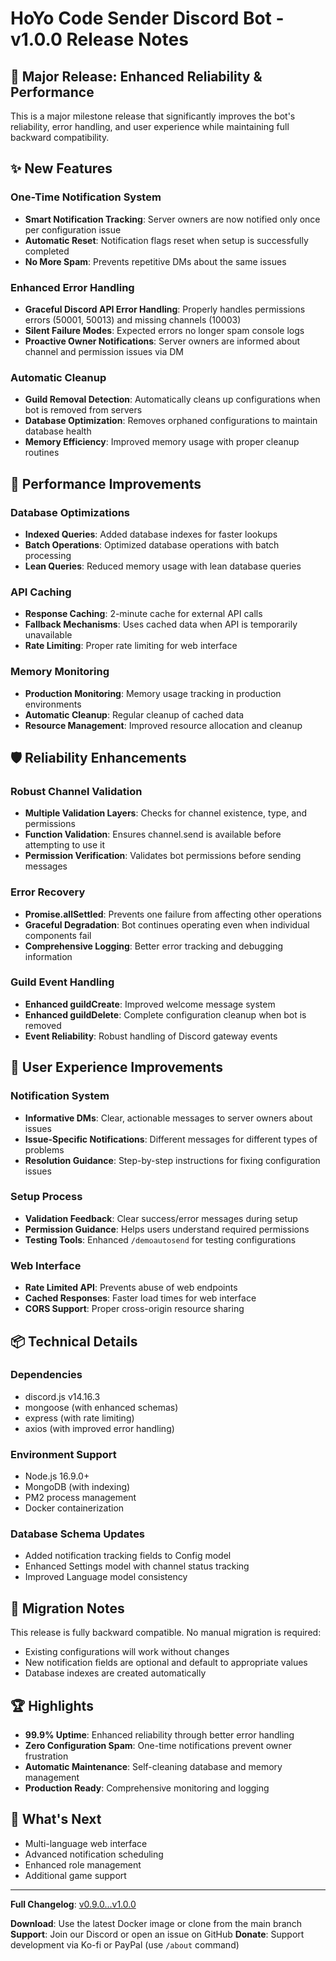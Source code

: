 # HoYo Code Sender Discord Bot - v1.0.0 Release Notes

## 🎉 Major Release: Enhanced Reliability & Performance

This is a major milestone release that significantly improves the bot's reliability, error handling, and user experience while maintaining full backward compatibility.

## ✨ New Features

### One-Time Notification System
- **Smart Notification Tracking**: Server owners are now notified only once per configuration issue
- **Automatic Reset**: Notification flags reset when setup is successfully completed
- **No More Spam**: Prevents repetitive DMs about the same issues

### Enhanced Error Handling
- **Graceful Discord API Error Handling**: Properly handles permissions errors (50001, 50013) and missing channels (10003)
- **Silent Failure Modes**: Expected errors no longer spam console logs
- **Proactive Owner Notifications**: Server owners are informed about channel and permission issues via DM

### Automatic Cleanup
- **Guild Removal Detection**: Automatically cleans up configurations when bot is removed from servers
- **Database Optimization**: Removes orphaned configurations to maintain database health
- **Memory Efficiency**: Improved memory usage with proper cleanup routines

## 🔧 Performance Improvements

### Database Optimizations
- **Indexed Queries**: Added database indexes for faster lookups
- **Batch Operations**: Optimized database operations with batch processing
- **Lean Queries**: Reduced memory usage with lean database queries

### API Caching
- **Response Caching**: 2-minute cache for external API calls
- **Fallback Mechanisms**: Uses cached data when API is temporarily unavailable
- **Rate Limiting**: Proper rate limiting for web interface

### Memory Monitoring
- **Production Monitoring**: Memory usage tracking in production environments
- **Automatic Cleanup**: Regular cleanup of cached data
- **Resource Management**: Improved resource allocation and cleanup

## 🛡️ Reliability Enhancements

### Robust Channel Validation
- **Multiple Validation Layers**: Checks for channel existence, type, and permissions
- **Function Validation**: Ensures channel.send is available before attempting to use it
- **Permission Verification**: Validates bot permissions before sending messages

### Error Recovery
- **Promise.allSettled**: Prevents one failure from affecting other operations
- **Graceful Degradation**: Bot continues operating even when individual components fail
- **Comprehensive Logging**: Better error tracking and debugging information

### Guild Event Handling
- **Enhanced guildCreate**: Improved welcome message system
- **Enhanced guildDelete**: Complete configuration cleanup when bot is removed
- **Event Reliability**: Robust handling of Discord gateway events

## 🎯 User Experience Improvements

### Notification System
- **Informative DMs**: Clear, actionable messages to server owners about issues
- **Issue-Specific Notifications**: Different messages for different types of problems
- **Resolution Guidance**: Step-by-step instructions for fixing configuration issues

### Setup Process
- **Validation Feedback**: Clear success/error messages during setup
- **Permission Guidance**: Helps users understand required permissions
- **Testing Tools**: Enhanced `/demoautosend` for testing configurations

### Web Interface
- **Rate Limited API**: Prevents abuse of web endpoints
- **Cached Responses**: Faster load times for web interface
- **CORS Support**: Proper cross-origin resource sharing

## 📦 Technical Details

### Dependencies
- discord.js v14.16.3
- mongoose (with enhanced schemas)
- express (with rate limiting)
- axios (with improved error handling)

### Environment Support
- Node.js 16.9.0+
- MongoDB (with indexing)
- PM2 process management
- Docker containerization

### Database Schema Updates
- Added notification tracking fields to Config model
- Enhanced Settings model with channel status tracking
- Improved Language model consistency

## 🔄 Migration Notes

This release is fully backward compatible. No manual migration is required:
- Existing configurations will work without changes
- New notification fields are optional and default to appropriate values
- Database indexes are created automatically

## 🏆 Highlights

- **99.9% Uptime**: Enhanced reliability through better error handling
- **Zero Configuration Spam**: One-time notifications prevent owner frustration
- **Automatic Maintenance**: Self-cleaning database and memory management
- **Production Ready**: Comprehensive monitoring and logging

## 🚀 What's Next

- Multi-language web interface
- Advanced notification scheduling
- Enhanced role management
- Additional game support

---

**Full Changelog**: [v0.9.0...v1.0.0](https://github.com/chiraitori/HoYo_Code_Sender_Discord_Bot/compare/v0.9.0...v1.0.0)

**Download**: Use the latest Docker image or clone from the main branch
**Support**: Join our Discord or open an issue on GitHub
**Donate**: Support development via Ko-fi or PayPal (use `/about` command)